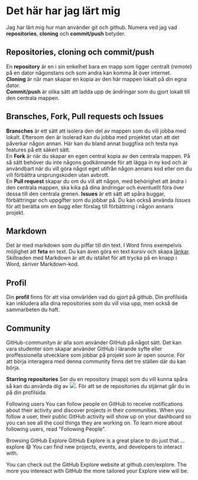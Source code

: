 # Det här har jag lärt mig

Jag har lärt mig hur man använder git och github. Numera ved jag vad **repositories**, **cloning** och **commit/push** betyder.

## Repositories, cloning och commit/push
En **repository** är en i sin enkelhet bara en mapp som ligger centralt (*remote*) på en dator någonstans och som andra kan komma åt över internet.  
**Cloning** är när man skapar en kopia av den här mappen lokalt på din egna dator.  
**Commit/push** är olika sätt att ladda upp de ändringar som du gjort lokalt till den centrala mappen.

## Bransches, Fork, Pull requests och Issues
**Bransches** är ett sätt att isolera den del av mappen som du vill jobba med lokalt. Eftersom den är isolerad kan du jobba med projektet utan att det påverkar någon annan. Här kan du bland annat buggfixa och testa nya features på ett säkert sätt.  
En **Fork** är när du skapar en egen central kopia av den centrala mappen. På så sätt behöver du inte någons godkännande för att lägga in ny kod och är användbart när du vill göra något eget utifrån någon annans kod eller om du vill förbättra ursprungskoden utan avbrott.  
En **Pull request** skapar du om du vill att någon, med behörighet att ändra i den centrala mappen, ska kika på dina ändringar och eventuellt föra över dessa till den centrala grenen.
**Issues** är ett sätt att spåra buggar, förbättringar och uppgifter som du jobbar på. Du kan också använda *Issues* för att berätta om en bugg eller förslag till förbättring i någon annans projekt.  

## Markdown
Det är med markdown som du piffar till din text. I Word finns exempelvis möjlighet att **feta** en text. Du kan även göra en text *kursiv* och skapa [länkar](https://docs.github.com/en/get-started/writing-on-github/getting-started-with-writing-and-formatting-on-github/basic-writing-and-formatting-syntax). Skillnaden med Markdown är att du istället för att trycka på en knapp i Word, skriver Markdown-kod.

## Profil
Din **profil** finns för att visa omvärlden vad du gjort på github. Din profilsida kan inkludera alla dina repositories som du vill visa upp, men också de sammarbeten du haft.  

## Community
GitHub-communityn är alla som använder GitHub på något sätt. Det kan vara studenter som skapar använder GitHub i lärande syfte eller proffessionella utvecklare som jobbar på projekt som är open source. För att börja interagera med denna community finns det tre ställen där du kan börja.  

**Starring repositories**
Ser du en repository (mapp) som du vill kunna spåra så kan du använda dig av ![](https://user-images.githubusercontent.com/114980957/195054177-22248ab5-21ba-473a-aa22-30b50bdb5c52.png). För att se de repositories du stjärnat går du in på din profilsida.


Following users
You can follow people on GitHub to receive notifications about their activity and discover projects in their communities. When you follow a user, their public GitHub activity will show up on your dashboard so you can see all the cool things they are working on. To learn more about following users, read "Following People".

Browsing GitHub Explore
GitHub Explore is a great place to do just that … explore 😄 You can find new projects, events, and developers to interact with.

You can check out the GitHub Explore website at github.com/explore. The more you intereact with GitHub the more tailored your Explore view will be.

